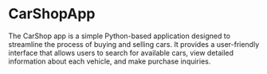 # CarShopApp
The CarShop app is a simple Python-based application designed to streamline the process of buying and selling cars. 
It provides a user-friendly interface that allows users to search for available cars, view detailed information about each vehicle, and make purchase inquiries.

